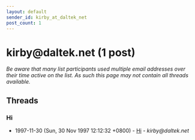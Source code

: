 ```yaml
---
layout: default
sender_id: kirby_at_daltek_net
post_count: 1
---
```


# kirby<span>@</span>daltek.net (1 post)

_Be aware that many list participants used multiple email addresses over their time active on the list. As such this page may not contain all threads available._

## Threads

### Hi
+ 1997-11-30 (Sun, 30 Nov 1997 12:12:32 +0800) - [Hi](/archive/1997/11/a79b7bcf7c5dc02224c664b2a1849d8df6f9d307b8a88438993867d8d5ca5640) - _kirby@daltek.net_

